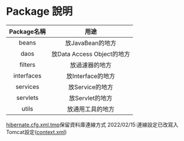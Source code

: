 # Package 說明
|Package名稱|用途|
|:-:|:-:|
|beans|放JavaBean的地方|
|daos|放Data Access Object的地方|
|filters|放過濾器的地方|
|interfaces|放Interface的地方|
|services|放Service的地方|
|servlets|放Servlet的地方|
|utils|放通用工具的地方|

[hibernate.cfg.xml.tmp](hibernate.cfg.xml.tmp)保留資料庫連線方式
2022/02/15:連線設定已改寫入Tomcat設定([context.xml](../../../manual/tomcat_config/context.xml.tmp))
